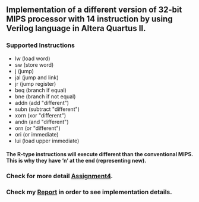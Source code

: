 ## Implementation of a different version of 32-bit MIPS processor with 14 instruction by using Verilog language in Altera Quartus II.
### Supported Instructions

- lw (load word)
- sw (store word)
- j (jump)
- jal (jump and link)
- jr (jump register)
- beq (branch if equal)
- bne (branch if not equal)
- addn (add "different")
- subn (subtract "different")
- xorn (xor "different")
- andn (and "different")
- orn (or "different")
- ori (or immediate)
- lui (load upper immediate)

#### The R-type instructions will execute different than the conventional MIPS. This is why they have ‘n’ at the end (representing new).

### Check for more detail [Assignment4](https://github.com/akifkartal03/CSE331-Computer-Organization/blob/master/HW4-MIPS%2032bit%20Processor/Assignment4.pdf).

### Check my [Report](https://github.com/akifkartal03/CSE331-Computer-Organization/blob/master/HW4-MIPS%2032bit%20Processor/Report_hw4.pdf) in order to see implementation details.
